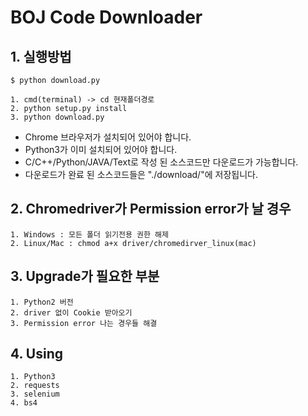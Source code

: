 ﻿BOJ Code Downloader
=====================

## 1. 실행방법

```
$ python download.py
```

```
1. cmd(terminal) -> cd 현재폴더경로 
2. python setup.py install
3. python download.py
```

* Chrome 브라우저가 설치되어 있어야 합니다.
* Python3가 이미 설치되어 있어야 합니다.
* C/C++/Python/JAVA/Text로 작성 된 소스코드만 다운로드가 가능합니다.
* 다운로드가 완료 된 소스코드들은 "./download/"에 저장됩니다.

## 2. Chromedriver가 Permission error가 날 경우
	
	1. Windows : 모든 폴더 읽기전용 권한 해제
	2. Linux/Mac : chmod a+x driver/chromedirver_linux(mac)

## 3. Upgrade가 필요한 부분

	1. Python2 버전
	2. driver 없이 Cookie 받아오기
	3. Permission error 나는 경우들 해결

## 4. Using
	1. Python3
	2. requests
	3. selenium
	4. bs4